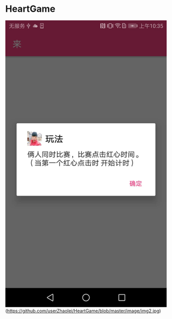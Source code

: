 # HeartGame
![效果图](https://github.com/userZhaolei/HeartGame/blob/master/image/img1.jpg)
(https://github.com/userZhaolei/HeartGame/blob/master/image/img2.jpg)
